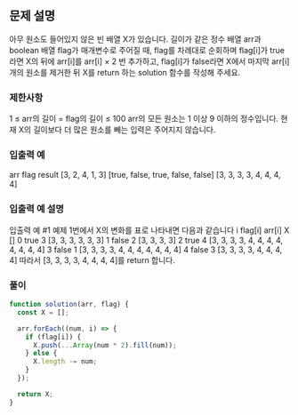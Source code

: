 ## 문제 설명

아무 원소도 들어있지 않은 빈 배열 X가 있습니다. 길이가 같은 정수 배열 arr과 boolean 배열 flag가 매개변수로 주어질 때, flag를 차례대로 순회하며 flag[i]가 true라면 X의 뒤에 arr[i]를 arr[i] × 2 번 추가하고, flag[i]가 false라면 X에서 마지막 arr[i]개의 원소를 제거한 뒤 X를 return 하는 solution 함수를 작성해 주세요.

### 제한사항

1 ≤ arr의 길이 = flag의 길이 ≤ 100
arr의 모든 원소는 1 이상 9 이하의 정수입니다.
현재 X의 길이보다 더 많은 원소를 빼는 입력은 주어지지 않습니다.

### 입출력 예

arr flag result
[3, 2, 4, 1, 3] [true, false, true, false, false] [3, 3, 3, 3, 4, 4, 4, 4]

### 입출력 예 설명

입출력 예 #1
예제 1번에서 X의 변화를 표로 나타내면 다음과 같습니다
i flag[i] arr[i] X
[]
0 true 3 [3, 3, 3, 3, 3, 3]
1 false 2 [3, 3, 3, 3]
2 true 4 [3, 3, 3, 3, 4, 4, 4, 4, 4, 4, 4, 4]
3 false 1 [3, 3, 3, 3, 4, 4, 4, 4, 4, 4, 4]
4 false 3 [3, 3, 3, 3, 4, 4, 4, 4]
따라서 [3, 3, 3, 3, 4, 4, 4, 4]를 return 합니다.

### 풀이

```javaScript
function solution(arr, flag) {
  const X = [];

  arr.forEach((num, i) => {
    if (flag[i]) {
      X.push(...Array(num * 2).fill(num));
    } else {
      X.length -= num;
    }
  });

  return X;
}
```
